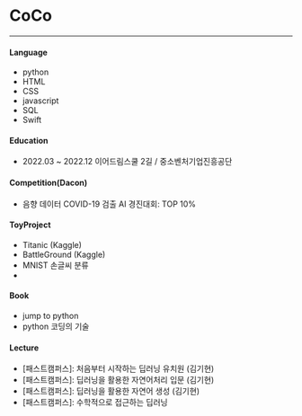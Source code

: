 # CoCo

---
#### Language
 - python
 - HTML
 - CSS
 - javascript
 - SQL
 - Swift

#### Education
 - 2022.03 ~ 2022.12 이어드림스쿨 2길 / 중소벤처기업진흥공단

#### Competition(Dacon)
 - 음향 데이터 COVID-19 검출 AI 경진대회: TOP 10%
 


#### ToyProject
 - Titanic (Kaggle)
 - BattleGround (Kaggle)
 - MNIST 손글씨 분류
 - 
 
#### Book
 - jump to python
 - python 코딩의 기술

#### Lecture
 - [패스트캠퍼스]: 처음부터 시작하는 딥러닝 유치원 (김기현)
 - [패스트캠퍼스]: 딥러닝을 활용한 자연어처리 입문 (김기현)
 - [패스트캠퍼스]: 딥러닝을 활용한 자연어 생성 (김기현)
 - [패스트캠퍼스]: 수학적으로 접근하는 딥러닝

<!--
**msmsm104/msmsm104** is a ✨ _special_ ✨ repository because its `README.md` (this file) appears on your GitHub profile.

Here are some ideas to get you started:

- 🔭 I’m currently working on ...
- 🌱 I’m currently learning ...
- 👯 I’m looking to collaborate on ...
- 🤔 I’m looking for help with ...
- 💬 Ask me about ...
- 📫 How to reach me: ...
- 😄 Pronouns: ...
- ⚡ Fun fact: ...
-->
